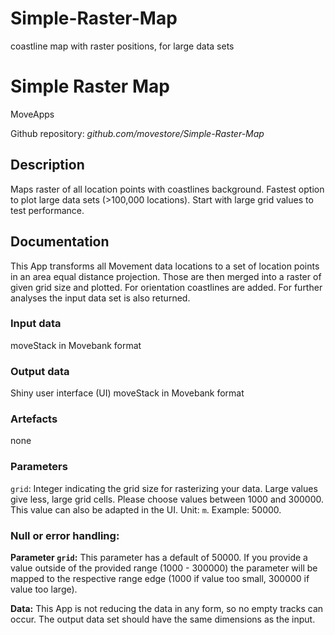 # Simple-Raster-Map
coastline map with raster positions, for large data sets

# Simple Raster Map
MoveApps

Github repository: *github.com/movestore/Simple-Raster-Map*

## Description
Maps raster of all location points with coastlines background. Fastest option to plot large data sets (>100,000 locations). Start with large grid values to test performance. 

## Documentation
This App transforms all Movement data locations to a set of location points in an area equal distance projection. Those are then merged into a raster of given grid size and plotted. For orientation coastlines are added. For further analyses the input data set is also returned.

### Input data
moveStack in Movebank format

### Output data
Shiny user interface (UI)
moveStack in Movebank format

### Artefacts
none

### Parameters 
`grid`: Integer indicating the grid size for rasterizing your data. Large values give less, large grid cells. Please choose values between 1000 and 300000. This value can also be adapted in the UI. Unit: `m`. Example: 50000.

### Null or error handling:
**Parameter `grid`:** This parameter has a default of 50000. If you provide a value outside of the provided range (1000 - 300000) the parameter will be mapped to the respective range edge (1000 if value too small, 300000 if value too large).

**Data:** This App is not reducing the data in any form, so no empty tracks can occur. The output data set should have the same dimensions as the input.

